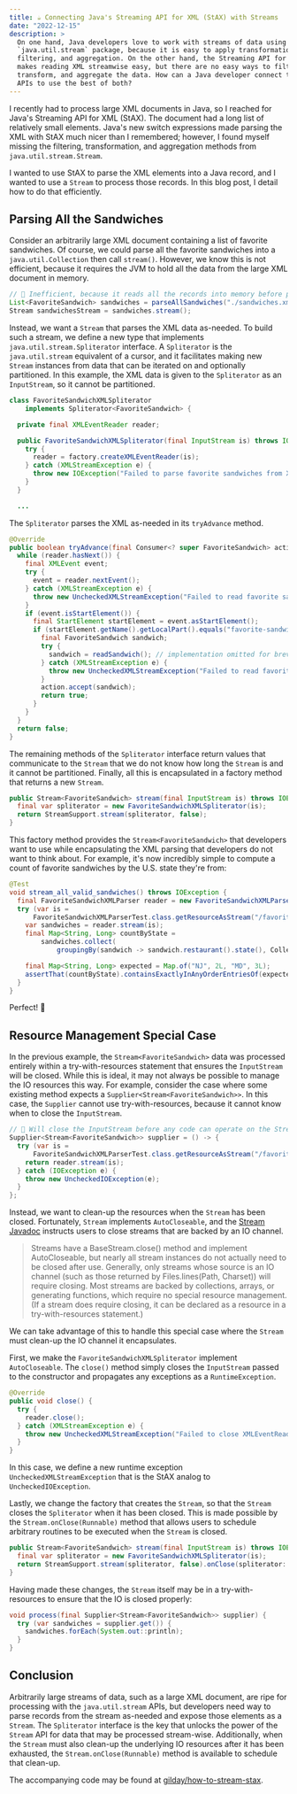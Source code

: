 ```yaml
---
title: ☕️ Connecting Java's Streaming API for XML (StAX) with Streams
date: "2022-12-15"
description: >
  On one hand, Java developers love to work with streams of data using the
  `java.util.stream` package, because it is easy to apply transformations,
  filtering, and aggregation. On the other hand, the Streaming API for XML (StAX)
  makes reading XML streamwise easy, but there are no easy ways to filter,
  transform, and aggregate the data. How can a Java developer connect these two
  APIs to use the best of both?
---
```


I recently had to process large XML documents in Java, so I reached for Java's
Streaming API for XML (StAX). The document had a long list of relatively small
elements. Java's new switch expressions made parsing the XML with StAX much
nicer than I remembered; however, I found myself missing the filtering,
transformation, and aggregation methods from `java.util.stream.Stream`.

I wanted to use StAX to parse the XML elements into a Java record, and I wanted
to use a `Stream` to process those records. In this blog post, I detail how to
do that efficiently.

## Parsing All the Sandwiches

Consider an arbitrarily large XML document containing a list of favorite
sandwiches. Of course, we could parse all the favorite sandwiches into a
`java.util.Collection` then call `stream()`. However, we know this is not
efficient, because it requires the JVM to hold all the data from the large XML
document in memory.

```java
// 🤢 Inefficient, because it reads all the records into memory before processing
List<FavoriteSandwich> sandwiches = parseAllSandwiches("./sandwiches.xml");
Stream sandwichesStream = sandwiches.stream();
```

Instead, we want a `Stream` that parses the XML data as-needed. To build such a
stream, we define a new type that implements `java.util.stream.Spliterator`
interface. A `Spliterator` is the `java.util.stream` equivalent of a cursor, and
it facilitates making new `Stream` instances from data that can be iterated on
and optionally partitioned. In this example, the XML data is given to the
`Spliterator` as an `InputStream`, so it cannot be partitioned.

```java
class FavoriteSandwichXMLSpliterator
    implements Spliterator<FavoriteSandwich> {

  private final XMLEventReader reader;

  public FavoriteSandwichXMLSpliterator(final InputStream is) throws IOException {
    try {
      reader = factory.createXMLEventReader(is);
    } catch (XMLStreamException e) {
      throw new IOException("Failed to parse favorite sandwiches from XML", e);
    }
  }

  ...
```

The `Spliterator` parses the XML as-needed in its `tryAdvance` method.

```java
@Override
public boolean tryAdvance(final Consumer<? super FavoriteSandwich> action) {
  while (reader.hasNext()) {
    final XMLEvent event;
    try {
      event = reader.nextEvent();
    } catch (XMLStreamException e) {
      throw new UncheckedXMLStreamException("Failed to read favorite sandwiches from XML", e);
    }
    if (event.isStartElement()) {
      final StartElement startElement = event.asStartElement();
      if (startElement.getName().getLocalPart().equals("favorite-sandwich")) {
        final FavoriteSandwich sandwich;
        try {
          sandwich = readSandwich(); // implementation omitted for brevity
        } catch (XMLStreamException e) {
          throw new UncheckedXMLStreamException("Failed to read favorite sandwich from XML", e);
        }
        action.accept(sandwich);
        return true;
      }
    }
  }
  return false;
}
```

The remaining methods of the `Spliterator` interface return values that
communicate to the `Stream` that we do not know how long the `Stream` is and it
cannot be partitioned. Finally, all this is encapsulated in a factory method
that returns a new `Stream`.

```java
public Stream<FavoriteSandwich> stream(final InputStream is) throws IOException {
  final var spliterator = new FavoriteSandwichXMLSpliterator(is);
  return StreamSupport.stream(spliterator, false);
}
```

This factory method provides the `Stream<FavoriteSandwich>` that developers want
to use while encapsulating the XML parsing that developers do not want to think
about. For example, it's now incredibly simple to compute a count of favorite
sandwiches by the U.S. state they're from:

```java
@Test
void stream_all_valid_sandwiches() throws IOException {
  final FavoriteSandwichXMLParser reader = new FavoriteSandwichXMLParser();
  try (var is =
      FavoriteSandwichXMLParserTest.class.getResourceAsStream("/favorite-sandwiches.xml")) {
    var sandwiches = reader.stream(is);
    final Map<String, Long> countByState =
        sandwiches.collect(
            groupingBy(sandwich -> sandwich.restaurant().state(), Collectors.counting()));

    final Map<String, Long> expected = Map.of("NJ", 2L, "MD", 3L);
    assertThat(countByState).containsExactlyInAnyOrderEntriesOf(expected);
  }
}
```

Perfect! 🥪

## Resource Management Special Case

In the previous example, the `Stream<FavoriteSandwich>` data was processed
entirely within a try-with-resources statement that ensures the `InputStream`
will be closed. While this is ideal, it may not always be possible to manage the
IO resources this way. For example, consider the case where some existing method
expects a `Supplier<Stream<FavoriteSandwich>>`. In this case, the `Supplier`
cannot use try-with-resources, because it cannot know when to close the
`InputStream`.

```java
// 🐛 Will close the InputStream before any code can operate on the Stream
Supplier<Stream<FavoriteSandwich>> supplier = () -> {
  try (var is =
      FavoriteSandwichXMLParserTest.class.getResourceAsStream("/favorite-sandwiches.xml")) {
    return reader.stream(is);
  } catch (IOException e) {
    throw new UncheckedIOException(e);
  }
};
```

Instead, we want to clean-up the resources when the `Stream` has been closed.
Fortunately, `Stream` implements `AutoCloseable`, and the
[Stream Javadoc](https://docs.oracle.com/en/java/javase/17/docs/api/java.base/java/util/stream/Stream.html)
instructs users to close streams that are backed by an IO channel.

> Streams have a BaseStream.close() method and implement AutoCloseable, but
> nearly all stream instances do not actually need to be closed after use.
> Generally, only streams whose source is an IO channel (such as those returned
> by Files.lines(Path, Charset)) will require closing. Most streams are backed
> by collections, arrays, or generating functions, which require no special
> resource management. (If a stream does require closing, it can be declared as
> a resource in a try-with-resources statement.)

We can take advantage of this to handle this special case where the `Stream`
must clean-up the IO channel it encapsulates.

First, we make the `FavoriteSandwichXMLSpliterator` implement `AutoCloseable`.
The `close()` method simply closes the `InputStream` passed to the constructor
and propagates any exceptions as a `RuntimeException`.

```java
@Override
public void close() {
  try {
    reader.close();
  } catch (XMLStreamException e) {
    throw new UncheckedXMLStreamException("Failed to close XMLEventReader", e);
  }
}
```

In this case, we define a new runtime exception `UncheckedXMLStreamException`
that is the StAX analog to `UncheckedIOException`.

Lastly, we change the factory that creates the `Stream`, so that the `Stream`
closes the `Spliterator` when it has been closed. This is made possible by the
`Stream.onClose(Runnable)` method that allows users to schedule arbitrary
routines to be executed when the `Stream` is closed.

```java
public Stream<FavoriteSandwich> stream(final InputStream is) throws IOException {
  final var spliterator = new FavoriteSandwichXMLSpliterator(is);
  return StreamSupport.stream(spliterator, false).onClose(spliterator::close);
}
```

Having made these changes, the `Stream` itself may be in a try-with-resources to
ensure that the IO is closed properly:

```java
void process(final Supplier<Stream<FavoriteSandwich>> supplier) {
  try (var sandwiches = supplier.get()) {
    sandwiches.forEach(System.out::println);
  }
}
```

## Conclusion

Arbitrarily large streams of data, such as a large XML document, are ripe for
processing with the `java.util.stream` APIs, but developers need way to parse
records from the stream as-needed and expose those elements as a `Stream`. The
`Spliterator` interface is the key that unlocks the power of the `Stream` API
for data that may be processed stream-wise. Additionally, when the `Stream` must
also clean-up the underlying IO resources after it has been exhausted, the
`Stream.onClose(Runnable)` method is available to schedule that clean-up.

The accompanying code may be found at
[gilday/how-to-stream-stax](https://github.com/gilday/how-to-stream-stax).

